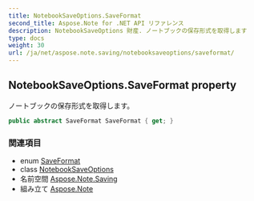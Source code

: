 ```yaml
---
title: NotebookSaveOptions.SaveFormat
second_title: Aspose.Note for .NET API リファレンス
description: NotebookSaveOptions 財産. ノートブックの保存形式を取得します
type: docs
weight: 30
url: /ja/net/aspose.note.saving/notebooksaveoptions/saveformat/
---
```

## NotebookSaveOptions.SaveFormat property

ノートブックの保存形式を取得します。

```csharp
public abstract SaveFormat SaveFormat { get; }
```

### 関連項目

* enum [SaveFormat](../../../aspose.note/saveformat/)
* class [NotebookSaveOptions](../)
* 名前空間 [Aspose.Note.Saving](../../notebooksaveoptions/)
* 組み立て [Aspose.Note](../../../)


